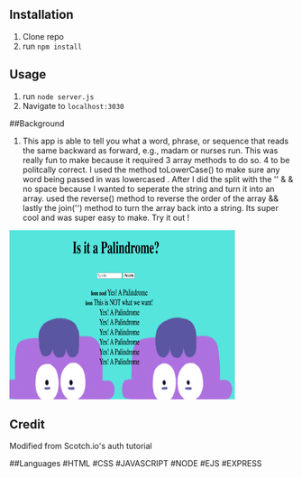## Installation

1. Clone repo
2. run `npm install`

## Usage

1. run `node server.js`
2. Navigate to `localhost:3030`

##Background

1. This app is able to tell you what a word, phrase, or sequence that reads the same backward as forward, e.g., madam or nurses run. This was really fun to make because it required 3 array methods to do so. 4 to be politcally correct. I used the method toLowerCase() to make sure any word being passed in was lowercased . After I did the split with the '' & & no space because I wanted to seperate the string and turn it into an array. used the reverse() method to reverse the order of the array && lastly the join('') method to turn the array back into a string. Its super cool and was super easy to make. Try it out !

<img src="img/readMe.png" alt="project example" width="400" height="300">

## Credit

Modified from Scotch.io's auth tutorial


##Languages 
#HTML #CSS #JAVASCRIPT #NODE #EJS #EXPRESS